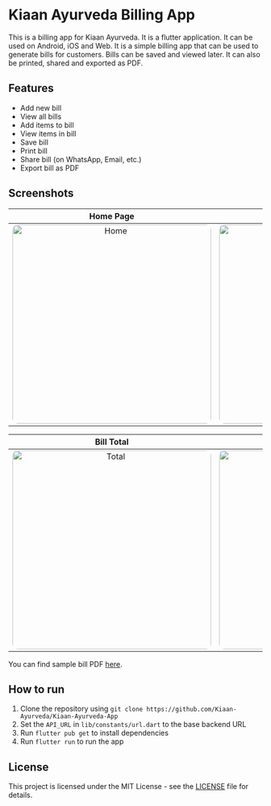 # Kiaan Ayurveda Billing App

This is a billing app for Kiaan Ayurveda. It is a flutter application. It can be used on Android, iOS and Web. It is a simple billing app that can be used to generate bills for customers. Bills can be saved and viewed later. It can also be printed, shared and exported as PDF.

## Features

- Add new bill
- View all bills
- Add items to bill
- View items in bill
- Save bill
- Print bill
- Share bill (on WhatsApp, Email, etc.)
- Export bill as PDF

## Screenshots

|                               <p style="width: 33.33%; display: inline-block; text-align: center; margin: 0px; padding: 0px;">Home Page</p>                               |                                   <p style="width: 33.33%; display: inline-block; text-align: center; margin: 0px; padding: 0px;">New Bill</p>                                   |                               <p style="width: 33.33%; display: inline-block; text-align: center; margin: 0px; padding: 0px;">Add Items</p>                                |
| :-----------------------------------------------------------------------------------------------------------------------------------------------------------------------: | :------------------------------------------------------------------------------------------------------------------------------------------------------------------------------: | :------------------------------------------------------------------------------------------------------------------------------------------------------------------------: |
| <img style="border-radius: 10px;" width="394" alt="Home" src="https://github.com/Kiaan-Ayurveda/Kiaan-Ayurveda-App/assets/83419951/faea9970-f263-46e7-90ec-b06e987a1515"> | <img style="border-radius: 10px;" width="394" alt="New_Invoice" src="https://github.com/Kiaan-Ayurveda/Kiaan-Ayurveda-App/assets/83419951/0c7d0209-84ce-439e-a513-fa599c49b33d"> | <img style="border-radius: 10px;" width="394" alt="Items" src="https://github.com/Kiaan-Ayurveda/Kiaan-Ayurveda-App/assets/83419951/5080091a-d6c9-42bc-9e03-69729c5d37aa"> |

|                               <p style="width: 33.33%; display: inline-block; text-align: center; margin: 0px; padding: 0px;">Bill Total</p>                               |                                 <p style="width: 33.33%; display: inline-block; text-align: center; margin: 0px; padding: 0px;">Bill PDF</p>                                 |                             <p style="width: 33.33%; display: inline-block; text-align: center; margin: 0px; padding: 0px;">Print & Share</p>                              |
| :------------------------------------------------------------------------------------------------------------------------------------------------------------------------: | :--------------------------------------------------------------------------------------------------------------------------------------------------------------------------: | :------------------------------------------------------------------------------------------------------------------------------------------------------------------------: |
| <img style="border-radius: 10px;" width="394" alt="Total" src="https://github.com/Kiaan-Ayurveda/Kiaan-Ayurveda-App/assets/83419951/e13d8789-1565-4405-86ef-7bcb37cc46f1"> | <img style="border-radius: 10px;" width="394" alt="Invoice" src="https://github.com/Kiaan-Ayurveda/Kiaan-Ayurveda-App/assets/83419951/f7e69447-d92f-447e-8777-f93c83d34711"> | <img style="border-radius: 10px;" width="394" alt="Print" src="https://github.com/Kiaan-Ayurveda/Kiaan-Ayurveda-App/assets/83419951/fd4ac089-d071-4d4b-a278-3d4429c0390a"> |

You can find sample bill PDF [here](https://github.com/Kiaan-Ayurveda/Kiaan-Ayurveda-App/files/15011642/Invoice.pdf).

## How to run

1. Clone the repository using `git clone https://github.com/Kiaan-Ayurveda/Kiaan-Ayurveda-App`
2. Set the `API_URL` in `lib/constants/url.dart` to the base backend URL
3. Run `flutter pub get` to install dependencies
4. Run `flutter run` to run the app

## License

This project is licensed under the MIT License - see the [LICENSE](LICENSE) file for details.
